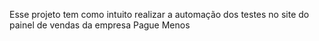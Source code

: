 Esse projeto tem como intuito realizar a automação dos testes no site do painel de vendas da empresa Pague Menos
